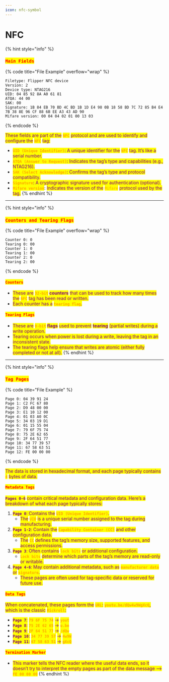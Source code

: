 ```yaml
---
icon: nfc-symbol
---
```


# NFC

{% hint style="info" %}
### <mark style="color:red;">`Main Fields`</mark>

{% code title="File Example" overflow="wrap" %}
```
Filetype: Flipper NFC device
Version: 2
Device type: NTAG216
UID: 04 85 92 8A A0 61 81
ATQA: 44 00
SAK: 00
Signature: 1B 84 EB 70 BD 4C BD 1B 1D E4 98 0B 18 58 BD 7C 72 85 B4 E4 7B 38 8E 96 CF 88 6B EE A3 43 AD 90
Mifare version: 00 04 04 02 01 00 13 03
```
{% endcode %}

<mark style="color:purple;">These fields are part of the</mark> <mark style="color:orange;">**`NFC`**</mark> <mark style="color:purple;">protocol and are used to identify and configure the</mark> <mark style="color:orange;">**`NFC`**</mark> <mark style="color:purple;">tag:</mark>

* <mark style="color:orange;">**`UID (Unique Identifier)`**</mark><mark style="color:purple;">: A unique identifier for the</mark> <mark style="color:orange;">**`NFC`**</mark> <mark style="color:purple;">tag. It’s like a serial number.</mark>
* <mark style="color:orange;">**`ATQA (Answer to Request)`**</mark><mark style="color:purple;">: Indicates the tag’s type and capabilities (e.g., NTAG216).</mark>
* <mark style="color:orange;">**`SAK (Select Acknowledge)`**</mark><mark style="color:purple;">: Confirms the tag’s type and protocol compatibility.</mark>
* <mark style="color:orange;">**`Signature`**</mark><mark style="color:purple;">: A cryptographic signature used for authentication (optional).</mark>
* <mark style="color:orange;">**`Mifare version`**</mark>: <mark style="color:purple;">Indicates the version of the</mark> <mark style="color:orange;">`Mifare`</mark> <mark style="color:purple;">protocol used by the tag.</mark>
{% endhint %}

***

{% hint style="info" %}
### <mark style="color:red;">**`Counters and Tearing Flags`**</mark>

{% code title="File Example" overflow="wrap" %}
```
Counter 0: 0
Tearing 0: 00
Counter 1: 0
Tearing 1: 00
Counter 2: 0
Tearing 2: 00
```
{% endcode %}

#### <mark style="color:red;">**`Counters`**</mark>&#x20;

* <mark style="color:purple;">These are</mark> <mark style="color:orange;">**`32-bit`**</mark>**&#x20;**<mark style="color:purple;">**counters**</mark> <mark style="color:purple;"></mark><mark style="color:purple;">that can be used to track how many times the</mark> <mark style="color:orange;">**`NFC`**</mark> <mark style="color:purple;">tag has been read or written.</mark>
* <mark style="color:purple;">Each counter has a</mark> <mark style="color:orange;">**`tearing flag`**</mark><mark style="color:purple;">.</mark>

#### <mark style="color:red;">**`Tearing Flags`**</mark>

* <mark style="color:purple;">These are</mark> <mark style="color:orange;">**`8-bit`**</mark>**&#x20;**<mark style="color:purple;">**flags**</mark> <mark style="color:purple;"></mark><mark style="color:purple;">used to prevent</mark> <mark style="color:purple;"></mark><mark style="color:purple;">**tearing**</mark> <mark style="color:purple;"></mark><mark style="color:purple;">(partial writes) during a write operation.</mark>
* <mark style="color:purple;">Tearing occurs when power is lost during a write, leaving the tag in an inconsistent state.</mark>
* <mark style="color:purple;">The tearing flags help ensure that writes are atomic (either fully completed or not at all).</mark>
{% endhint %}

***

{% hint style="info" %}
### <mark style="color:red;">`Tag Pages`</mark>

{% code title="File Example" %}
```
Page 0: 04 39 91 24
Page 1: C2 FC 67 80
Page 2: D9 48 00 00
Page 3: E1 10 12 00
Page 4: 01 03 A0 0C
Page 5: 34 03 19 D1
Page 6: 01 15 55 04
Page 7: 79 6F 75 74
Page 8: 75 2E 62 65
Page 9: 2F 64 51 77
Page 10: 34 77 39 57
Page 11: 67 58 63 51
Page 12: FE 00 00 00
```
{% endcode %}

<mark style="color:purple;">The data is stored in hexadecimal format, and each page typically contains</mark> <mark style="color:orange;">**`4`**</mark> <mark style="color:purple;">bytes of data.</mark>

#### <mark style="color:red;">`Metadata Tags`</mark>

<mark style="color:purple;">**`Pages 0-6`**</mark> <mark style="color:purple;"></mark><mark style="color:purple;">contain critical metadata and configuration data. Here’s a breakdown of what each page typically stores:</mark>

1. <mark style="color:purple;">**`Page 0`**</mark><mark style="color:purple;">: Contains the</mark> <mark style="color:orange;">**`UID (Unique Identifier)`**</mark><mark style="color:purple;">.</mark>
   * <mark style="color:purple;">The</mark> <mark style="color:orange;">**`UID`**</mark> <mark style="color:purple;">is a unique serial number assigned to the tag during manufacturing.</mark>
2. <mark style="color:purple;">**`Page 1-2`**</mark><mark style="color:purple;">: Contain the</mark> <mark style="color:orange;">**`Capability Container (CC)`**</mark> <mark style="color:purple;">and other configuration data.</mark>
   * <mark style="color:purple;">The</mark> <mark style="color:orange;">**`CC`**</mark> <mark style="color:purple;">defines the tag’s memory size, supported features, and access permissions.</mark>
3. <mark style="color:purple;">**`Page 3`**</mark><mark style="color:purple;">: Often contains</mark> <mark style="color:orange;">**`lock bits`**</mark> <mark style="color:purple;">or additional configuration.</mark>
   * <mark style="color:orange;">**`Lock bits`**</mark> <mark style="color:purple;">determine which parts of the tag’s memory are read-only or writable.</mark>
4. <mark style="color:purple;">**`Page 4-6`**</mark><mark style="color:purple;">: May contain additional metadata, such as</mark> <mark style="color:orange;">**`manufacturer data`**</mark> <mark style="color:purple;">or</mark> <mark style="color:orange;">**`signature`**</mark><mark style="color:purple;">.</mark>
   * <mark style="color:purple;">These pages are often used for tag-specific data or reserved for future use.</mark>

#### <mark style="color:red;">`Data Tags`</mark>

<mark style="color:purple;">When concatenated, these pages form the</mark> <mark style="color:orange;">**`URL`**</mark><mark style="color:purple;">:</mark> <mark style="color:orange;">**`youtu.be/dQw4w9WgXcQ`**</mark><mark style="color:purple;">, which is the classic</mark> <mark style="color:orange;">**`Rickroll`**</mark><mark style="color:purple;">:</mark>

* <mark style="color:purple;">**`Page 7`**</mark><mark style="color:purple;">:</mark> <mark style="color:orange;">**`79 6F 75 74`**</mark> <mark style="color:purple;">→</mark> <mark style="color:orange;">**`yout`**</mark>
* <mark style="color:purple;">**`Page 8`**</mark><mark style="color:purple;">:</mark> <mark style="color:orange;">**`75 2E 62 65`**</mark> <mark style="color:purple;">→</mark> <mark style="color:orange;">**`u.be`**</mark>
* <mark style="color:purple;">**`Page 9`**</mark><mark style="color:purple;">:</mark> <mark style="color:orange;">**`2F 64 51 77`**</mark> <mark style="color:purple;">→</mark> <mark style="color:orange;">**`/dQw`**</mark>
* <mark style="color:purple;">**`Page 10`**</mark><mark style="color:purple;">:</mark> <mark style="color:orange;">**`34 77 39 57`**</mark> <mark style="color:purple;">→</mark> <mark style="color:orange;">**`4w9W`**</mark>
* <mark style="color:purple;">**`Page 11`**</mark><mark style="color:purple;">:</mark> <mark style="color:orange;">**`67 58 63 51`**</mark> <mark style="color:purple;">→</mark> <mark style="color:orange;">**`gXcQ`**</mark>

#### <mark style="color:red;">**`Termination Marker`**</mark>&#x20;

* <mark style="color:purple;">This marker tells the NFC reader where the useful data ends, so it doesn’t try to interpret the empty pages as part of the data message --></mark> <mark style="color:orange;">**`FE 00 00 00`**</mark>
{% endhint %}
